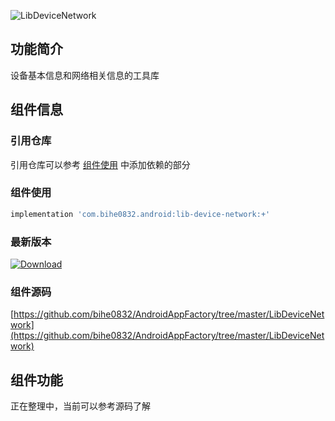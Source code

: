 ![LibDeviceNetwork](https://img.shields.io/badge/AndroidAppFactory-LibDeviceNetwork-brightgreen)
## 功能简介

设备基本信息和网络相关信息的工具库

## 组件信息

### 引用仓库

引用仓库可以参考 [组件使用](./../start.md) 中添加依赖的部分

### 组件使用

```groovy
implementation 'com.bihe0832.android:lib-device-network:+'
```

### 最新版本

[ ![Download](https://api.bintray.com/packages/bihe0832/android/lib-device-network/images/download.svg) ](https://bintray.com/bihe0832/android/lib-device-network/_latestVersion)


### 组件源码

[https://github.com/bihe0832/AndroidAppFactory/tree/master/LibDeviceNetwork](https://github.com/bihe0832/AndroidAppFactory/tree/master/LibDeviceNetwork)

## 组件功能

正在整理中，当前可以参考源码了解